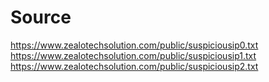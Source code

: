 # Source
https://www.zealotechsolution.com/public/suspiciousip0.txt
https://www.zealotechsolution.com/public/suspiciousip1.txt
https://www.zealotechsolution.com/public/suspiciousip2.txt
